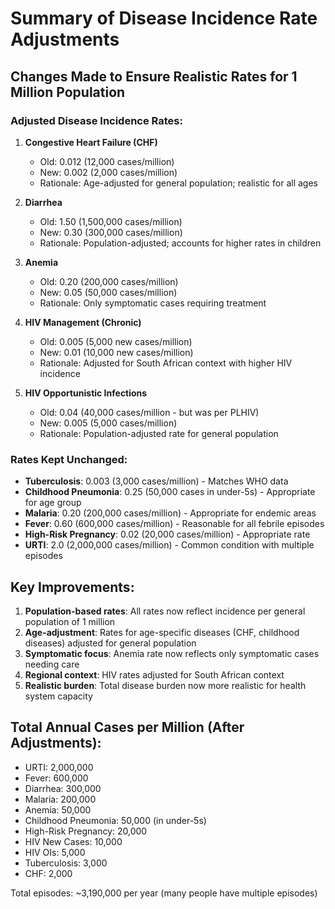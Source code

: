 # Summary of Disease Incidence Rate Adjustments

## Changes Made to Ensure Realistic Rates for 1 Million Population

### Adjusted Disease Incidence Rates:

1. **Congestive Heart Failure (CHF)**
   - Old: 0.012 (12,000 cases/million)
   - New: 0.002 (2,000 cases/million)
   - Rationale: Age-adjusted for general population; realistic for all ages

2. **Diarrhea**
   - Old: 1.50 (1,500,000 cases/million)
   - New: 0.30 (300,000 cases/million)
   - Rationale: Population-adjusted; accounts for higher rates in children

3. **Anemia**
   - Old: 0.20 (200,000 cases/million)
   - New: 0.05 (50,000 cases/million)
   - Rationale: Only symptomatic cases requiring treatment

4. **HIV Management (Chronic)**
   - Old: 0.005 (5,000 new cases/million)
   - New: 0.01 (10,000 new cases/million)
   - Rationale: Adjusted for South African context with higher HIV incidence

5. **HIV Opportunistic Infections**
   - Old: 0.04 (40,000 cases/million - but was per PLHIV)
   - New: 0.005 (5,000 cases/million)
   - Rationale: Population-adjusted rate for general population

### Rates Kept Unchanged:

- **Tuberculosis**: 0.003 (3,000 cases/million) - Matches WHO data
- **Childhood Pneumonia**: 0.25 (50,000 cases in under-5s) - Appropriate for age group
- **Malaria**: 0.20 (200,000 cases/million) - Appropriate for endemic areas
- **Fever**: 0.60 (600,000 cases/million) - Reasonable for all febrile episodes
- **High-Risk Pregnancy**: 0.02 (20,000 cases/million) - Appropriate rate
- **URTI**: 2.0 (2,000,000 cases/million) - Common condition with multiple episodes

## Key Improvements:

1. **Population-based rates**: All rates now reflect incidence per general population of 1 million
2. **Age-adjustment**: Rates for age-specific diseases (CHF, childhood diseases) adjusted for general population
3. **Symptomatic focus**: Anemia rate now reflects only symptomatic cases needing care
4. **Regional context**: HIV rates adjusted for South African context
5. **Realistic burden**: Total disease burden now more realistic for health system capacity

## Total Annual Cases per Million (After Adjustments):
- URTI: 2,000,000
- Fever: 600,000
- Diarrhea: 300,000
- Malaria: 200,000
- Anemia: 50,000
- Childhood Pneumonia: 50,000 (in under-5s)
- High-Risk Pregnancy: 20,000
- HIV New Cases: 10,000
- HIV OIs: 5,000
- Tuberculosis: 3,000
- CHF: 2,000

Total episodes: ~3,190,000 per year (many people have multiple episodes)
